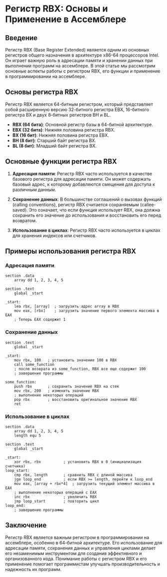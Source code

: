 #  Регистр RBX: Основы и Применение в Ассемблере

##  Введение

Регистр RBX (Base Register Extended) является одним из основных регистров общего назначения в архитектуре x86-64 процессоров Intel. Он играет важную роль в адресации памяти и хранении данных при выполнении программ на ассемблере. В этой статье мы рассмотрим основные аспекты работы с регистром RBX, его функции и применение в программировании на ассемблере.

##  Основы регистра RBX

Регистр RBX является 64-битным регистром, который представляет собой расширенную версию 32-битного регистра EBX, 16-битного регистра BX и двух 8-битных регистров BH и BL.

- **RBX (64 бита)**: Основной регистр базы в 64-битной архитектуре.
- **EBX (32 бита)**: Нижняя половина регистра RBX.
- **BX (16 бит)**: Нижняя половина регистра EBX.
- **BH (8 бит)**: Старший байт регистра BX.
- **BL (8 бит)**: Младший байт регистра BX.

##  Основные функции регистра RBX

1. **Адресация памяти**: Регистр RBX часто используется в качестве базового регистра для адресации памяти. Он может содержать базовый адрес, к которому добавляются смещения для доступа к различным данным.
   
2. **Сохранение данных**: В большинстве соглашений о вызовах функций (calling conventions), регистр RBX считается сохраняемым (callee-saved). Это означает, что если функция использует RBX, она должна сохранить его значение до использования и восстановить его перед возвратом.

3. **Использование в циклах**: Регистр RBX часто используется в циклах для хранения индексов или счетчиков.

##  Примеры использования регистра RBX

###  Адресация памяти

```assembly
section .data
    array dd 1, 2, 3, 4, 5

section .text
    global _start

_start:
    lea rbx, [array]  ; загрузить адрес array в RBX
    mov eax, [rbx]    ; загрузить значение первого элемента массива в EAX
    ; Теперь EAX содержит 1
```

###  Сохранение данных

```assembly
section .text
    global _start

_start:
    mov rbx, 100   ; установить значение 100 в RBX
    call some_function
    ; после возврата из some_function, RBX все еще содержит 100
    ; завершение программы

some_function:
    push rbx       ; сохранить значение RBX на стек
    mov rbx, 200   ; изменить значение RBX
    ; выполнение некоторых операций
    pop rbx        ; восстановить оригинальное значение RBX
    ret
```

###  Использование в циклах

```assembly
section .data
    array dd 1, 2, 3, 4, 5
    length equ 5

section .text
    global _start

_start:
    xor rbx, rbx          ; установить RBX в 0 (инициализация счетчика)
loop_start:
    cmp rbx, length       ; сравнить RBX с длиной массива
    jge loop_end          ; если RBX >= length, перейти к loop_end
    mov eax, [array + rbx*4]  ; загрузить текущий элемент массива в EAX
    ; выполнение некоторых операций с EAX
    inc rbx               ; увеличить RBX
    jmp loop_start        ; повторить цикл
loop_end:
    ; завершение программы
```

##  Заключение

Регистр RBX является важным регистром в программировании на ассемблере, особенно в 64-битной архитектуре. Его использование для адресации памяти, сохранения данных и управления циклами делает его незаменимым инструментом для создания эффективного и организованного кода. Понимание работы с регистром RBX и его применение помогает программистам улучшать производительность и надежность их программ.